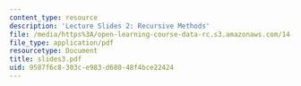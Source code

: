```yaml
---
content_type: resource
description: 'Lecture Slides 2: Recursive Methods'
file: /media/https%3A/open-learning-course-data-rc.s3.amazonaws.com/14-128-dynamic-optimization-economic-applications-recursive-methods-spring-2003/9587f6c8303ce983d68048f4bce22424_slides3.pdf
file_type: application/pdf
resourcetype: Document
title: slides3.pdf
uid: 9587f6c8-303c-e983-d680-48f4bce22424
---
```

